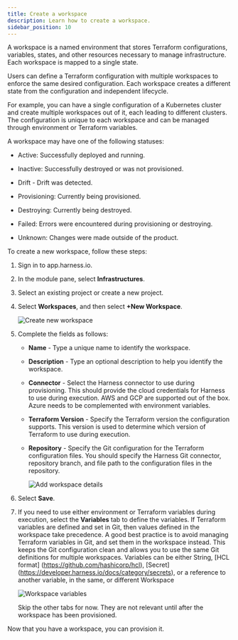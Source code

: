 ```yaml
---
title: Create a workspace
description: Learn how to create a workspace.
sidebar_position: 10
---
```


A workspace is a named environment that stores Terraform configurations, variables, states, and other resources necessary to manage infrastructure. Each workspace is mapped to a single state.

Users can define a Terraform configuration with multiple workspaces to enforce the same desired configuration. Each workspace creates a different state from the configuration and independent lifecycle. 

For example, you can have a single configuration of a Kubernetes cluster and create multiple workspaces out of it, each leading to different clusters. The configuration is unique to each workspace and can be managed through environment or Terraform variables.

A workspace may have one of the following statuses:

* Active: Successfully deployed and running. 

* Inactive: Successfully destroyed or was not provisioned.

* Drift - Drift was detected. 

* Provisioning: Currently being provisioned. 

* Destroying: Currently being destroyed. 

* Failed: Errors were encountered during provisioning or destroying. 

* Unknown: Changes were made outside of the product. 

To create a new workspace, follow these steps:

1. Sign in to app.harness.io.

2. In the module pane, select **Infrastructures**. 

3. Select an existing project or create a new project. 

4. Select **Workspaces**, and then select **+New Workspace**.

    ![Create new workspace](./static/create-workspace.png)

5. Complete the fields as follows:

    * **Name** - Type a unique name to identify the workspace. 
    * **Description** - Type an optional description to help you identify the workspace. 
    * **Connector** - Select the Harness connector to use during provisioning. This should provide the cloud credentials for Harness to use during execution. AWS and GCP are supported out of the box. Azure needs to be complemented with environment variables.
    * **Terraform Version** - Specify the Terraform version the configuration supports. This version is used to determine which version of Terraform to use during execution.
    * **Repository** - Specify the Git configuration for the Terraform configuration files. You should specify the Harness Git connector, repository branch, and file path to the configuration files in the repository.

        ![Add workspace details](./static/new-workspace.png)

6. Select **Save**. 

7. If you need to use either environment or Terraform variables during execution, select the **Variables** tab to define the variables. If Terraform variables are defined and set in Git, then values defined in the workspace take precedence. 
  A good best practice is to avoid managing Terraform variables in Git, and set them in the workspace instead. This keeps the Git configuration clean and allows you to use the same Git definitions for multiple workspaces.
Variables can be either String, [HCL format] (https://github.com/hashicorp/hcl), [Secret] (https://developer.harness.io/docs/category/secrets), or a reference to another variable, in the same, or different Workspace

    ![Workspace variables](./static/workspace-variables.png)

    Skip the other tabs for now. They are not relevant until after the workspace has been provisioned. 

Now that you have a workspace, you can provision it. 
